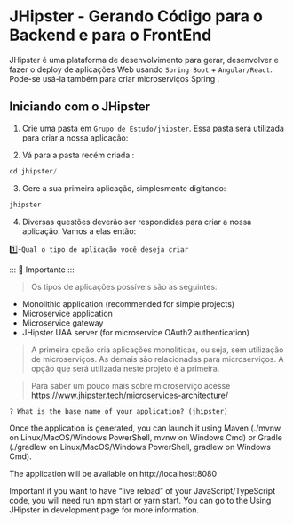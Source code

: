 # JHipster - Gerando Código para o Backend e para o FrontEnd

JHipster é uma plataforma de desenvolvimento para gerar, desenvolver e fazer o  deploy de aplicações Web usando `Spring Boot` + `Angular/React`.  Pode-se usá-la também para criar microserviços Spring . 


## Iniciando com o JHipster

1. Crie uma pasta em `Grupo de Estudo/jhipster`. Essa pasta será utilizada para criar a nossa aplicação:

2. Vá para a pasta recém criada :

```java
cd jhipster/
```

3. Gere a sua primeira aplicação, simplesmente digitando:

```java
jhipster
```

4. Diversas questões deverão ser respondidas para criar a nossa aplicação. Vamos a elas então:

:one:-```Qual o tipo de aplicação você deseja criar```


::: :pushpin: Importante :::

> Os tipos de aplicações possíveis são as seguintes:

  - Monolithic application (recommended for simple projects) 
  - Microservice application 
  - Microservice gateway 
  - JHipster UAA server (for microservice OAuth2 authentication) 


> A primeira opção cria aplicações monolíticas, ou seja, sem utilização de microserviços. As demais são relacionadas para microserviços.  A opção  que será utilizada neste projeto é a primeira.


> Para saber um pouco mais sobre microserviço acesse https://www.jhipster.tech/microservices-architecture/

`? What is the base name of your application? (jhipster)` 


Once the application is generated, you can launch it using Maven (./mvnw on Linux/MacOS/Windows PowerShell, mvnw on Windows Cmd) or Gradle (./gradlew on Linux/MacOS/Windows PowerShell, gradlew on Windows Cmd).

The application will be available on http://localhost:8080

Important if you want to have “live reload” of your JavaScript/TypeScript code, you will need run npm start or yarn start. You can go to the Using JHipster in development page for more information.

